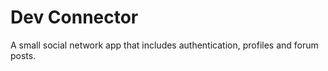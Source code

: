 # Dev Connector

A small social network app that includes authentication, profiles and forum posts.
